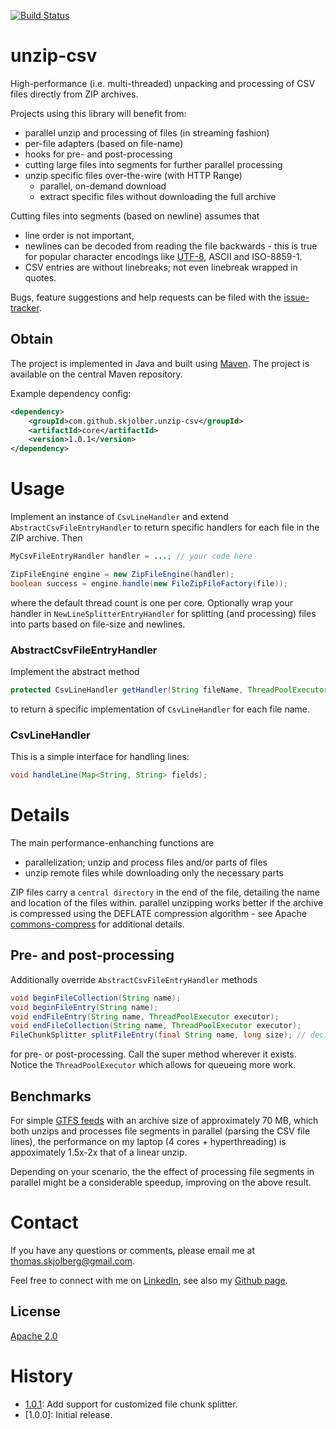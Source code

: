 [![Build Status](https://travis-ci.org/skjolber/unzip-csv.svg)](https://travis-ci.org/skjolber/unzip-csv)

# unzip-csv
High-performance (i.e. multi-threaded) unpacking and processing of CSV files directly from ZIP archives.

Projects using this library will benefit from:
 * parallel unzip and processing of files (in streaming fashion)
 * per-file adapters (based on file-name)
 * hooks for pre- and post-processing 
 * cutting large files into segments for further parallel processing 
 * unzip specific files over-the-wire (with HTTP Range)
   * parallel, on-demand download
   * extract specific files without downloading the full archive

Cutting files into segments (based on newline) assumes that 

 * line order is not important,
 * newlines can be decoded from reading the file backwards - this is true for popular character encodings like [UTF-8], ASCII and ISO-8859-1. 
 * CSV entries are without linebreaks; not even linebreak wrapped in quotes.

Bugs, feature suggestions and help requests can be filed with the [issue-tracker].

## Obtain
The project is implemented in Java and built using [Maven]. The project is available on the central Maven repository.

Example dependency config:

```xml
<dependency>
    <groupId>com.github.skjolber.unzip-csv</groupId>
    <artifactId>core</artifactId>
    <version>1.0.1</version>
</dependency>
```

# Usage

Implement an instance of `CsvLineHandler` and extend `AbstractCsvFileEntryHandler` to return specific handlers for each file in the ZIP archive. Then 

```java
MyCsvFileEntryHandler handler = ...; // your code here

ZipFileEngine engine = new ZipFileEngine(handler);
boolean success = engine.handle(new FileZipFileFactory(file));
```

where the default thread count is one per core. Optionally wrap your handler in `NewLineSplitterEntryHandler` for splitting (and processing) files into parts based on file-size and newlines.

### AbstractCsvFileEntryHandler
Implement the abstract method

```java
protected CsvLineHandler getHandler(String fileName, ThreadPoolExecutor executor) {
```

to return a specific implementation of `CsvLineHandler` for each file name. 

### CsvLineHandler
This is a simple interface for handling lines:
```java
void handleLine(Map<String, String> fields);
```

# Details
The main performance-enhanching functions are
 * parallelization; unzip and process files and/or parts of files
 * unzip remote files while downloading only the necessary parts

ZIP files carry a `central directory` in the end of the file, detailing the name and location of the files within. parallel unzipping works better if the archive is compressed using the DEFLATE compression algorithm - see Apache [commons-compress](https://commons.apache.org/proper/commons-compress/zip.html) for additional details.

## Pre- and post-processing
Additionally override `AbstractCsvFileEntryHandler` methods 

```java
void beginFileCollection(String name);
void beginFileEntry(String name);
void endFileEntry(String name, ThreadPoolExecutor executor);
void endFileCollection(String name, ThreadPoolExecutor executor);
FileChunkSplitter splitFileEntry(final String name, long size); // decide whether to split this file on newline 
```

for pre- or post-processing. Call the super method wherever it exists. Notice the `ThreadPoolExecutor` which allows for queueing more work.
## Benchmarks
For simple [GTFS feeds] with an archive size of approximately 70 MB, which both unzips and processes file segments in parallel (parsing the CSV file lines), the performance on my laptop (4 cores + hyperthreading) is appoximately 1.5x-2x that of a linear unzip. 

Depending on your scenario, the the effect of processing file segments in parallel might be a considerable speedup, improving on the above result.

# Contact
If you have any questions or comments, please email me at thomas.skjolberg@gmail.com.

Feel free to connect with me on [LinkedIn], see also my [Github page].
## License
[Apache 2.0]

# History
 - [1.0.1]: Add support for customized file chunk splitter.
 - [1.0.0]: Initial release.

[GTFS feeds]:			https://www.entur.org/dev/rutedata/
[Apache 2.0]: 			http://www.apache.org/licenses/LICENSE-2.0.html
[issue-tracker]:		https://github.com/skjolber/unzip-csv/issues
[Maven]:				http://maven.apache.org/
[LinkedIn]:				http://lnkd.in/r7PWDz
[Github page]:			https://skjolber.github.io
[1.0.1]:				https://github.com/skjolber/unzip-csv/releases
[UTF-8]:				https://stackoverflow.com/questions/22257486/iterate-backwards-through-a-utf8-multibyte-string
